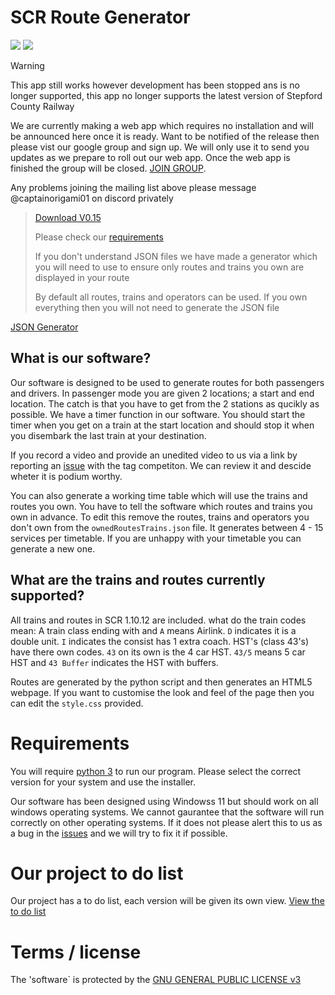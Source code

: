 # SCR Route Generator
![](https://img.shields.io/badge/SCR_Route_Generator-V0.15-yellow) ![](https://img.shields.io/badge/SCR_version-1.10.12-red)

> [!WARNING]
> This app still works however development has been stopped ans is no longer supported, this app no longer supports the latest version of Stepford County Railway
>
> We are currently making a web app which requires no installation and will be announced here once it is ready. Want to be notified of the release then please vist our google group and sign up. We will only use it to send you updates as we prepare to roll out our web app. Once the web app is finished the group will be closed. [JOIN GROUP](https://groups.google.com/g/scr-wtt-captainorigami01).

Any problems joining the mailing list above please message @captainorigami01 on discord privately

> [Download V0.15](https://github.com/captainorigami01/SCR-Route-Generator/releases/tag/v0.15)
>
> Please check our [requirements](#requirements)
> 
> If you don't understand JSON files we have made a generator which you will need to use to ensure only routes and trains you own are displayed in your route
> 
> By default all routes, trains and operators can be used. If you own everything then you will not need to generate the JSON file

[JSON Generator](/createJSON)

## What is our software?

Our software is designed to be used to generate routes for both passengers and drivers.
In passenger mode you are given 2 locations; a start and end location. The catch is that you have to get from the 2 stations as qucikly as possible. We have a timer function in our software. You should start the timer when you get on a train at the start location and should stop it when you disembark the last train at your destination.

If you record a video and provide an unedited video to us via a link by reporting an [issue](https://github.com/captainorigami01/SCR-Route-Generator/issues) with the tag competiton. We can review it and descide wheter it is podium worthy.

You can also generate a working time table which will use the trains and routes you own. You have to tell the software which routes and trains you own in advance.
To edit this remove the routes, trains and operators you don't own from the `ownedRoutesTrains.json` file. It generates between 4 - 15 services per timetable. If you are unhappy with your timetable you can generate a new one.

## What are the trains and routes currently supported?

All trains and routes in SCR 1.10.12 are included. what do the train codes mean:
A train class ending with and `A` means Airlink. `D` indicates it is a double unit. `I` indicates the consist has 1 extra coach.
HST's (class 43's) have there own codes. `43` on its own is the 4 car HST. `43/5` means 5 car HST and `43 Buffer` indicates the HST with buffers.

Routes are generated by the python script and then generates an HTML5 webpage. If you want to customise the look and feel of the page then you can edit the `style.css` provided.

# Requirements
You will require [python 3](https://www.python.org/downloads/) to run our program. Please select the correct version for your system and use the installer.

Our software has been designed using Windowss 11 but should work on all windows operating systems. We cannot gaurantee that the software will run correctly on other operating systems. If it does not please alert this to us as a bug in the [issues](https://github.com/captainorigami01/SCR-Route-Generator/issues) and we will try to fix it if possible.

# Our project to do list
Our project has a to do list, each version will be given its own view. [View the to do list](https://github.com/users/captainorigami01/projects/4/views/2)

# Terms / license
The 'software` is protected by the [GNU GENERAL PUBLIC LICENSE v3](https://github.com/captainorigami01/SCR-Route-Generator/blob/main/LICENSE)
